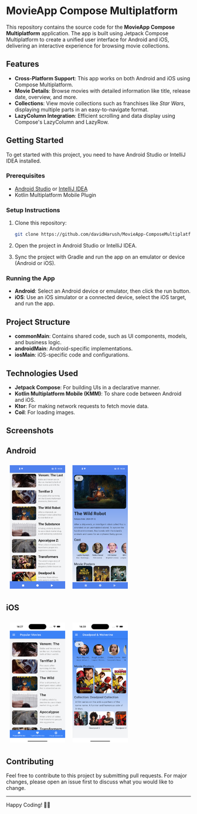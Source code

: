 # MovieApp Compose Multiplatform

This repository contains the source code for the **MovieApp Compose Multiplatform** application. The app is built using Jetpack Compose Multiplatform to create a unified user interface for Android and iOS, delivering an interactive experience for browsing movie collections.

## Features

- **Cross-Platform Support**: This app works on both Android and iOS using Compose Multiplatform.
- **Movie Details**: Browse movies with detailed information like title, release date, overview, and more.
- **Collections**: View movie collections such as franchises like *Star Wars*, displaying multiple parts in an easy-to-navigate format.
- **LazyColumn Integration**: Efficient scrolling and data display using Compose's LazyColumn and LazyRow.

## Getting Started

To get started with this project, you need to have Android Studio or IntelliJ IDEA installed.

### Prerequisites

- [Android Studio](https://developer.android.com/studio) or [IntelliJ IDEA](https://www.jetbrains.com/idea/download/)
- Kotlin Multiplatform Mobile Plugin

### Setup Instructions

1. Clone this repository:
   ```sh
   git clone https://github.com/davidHarush/MovieApp-ComposeMultiplatform-.git
   ```

2. Open the project in Android Studio or IntelliJ IDEA.

3. Sync the project with Gradle and run the app on an emulator or device (Android or iOS).

### Running the App

- **Android**: Select an Android device or emulator, then click the run button.
- **iOS**: Use an iOS simulator or a connected device, select the iOS target, and run the app.

## Project Structure

- **commonMain**: Contains shared code, such as UI components, models, and business logic.
- **androidMain**: Android-specific implementations.
- **iosMain**: iOS-specific code and configurations.

## Technologies Used

- **Jetpack Compose**: For building UIs in a declarative manner.
- **Kotlin Multiplatform Mobile (KMM)**: To share code between Android and iOS.
- **Ktor**: For making network requests to fetch movie data.
- **Coil**: For loading images.

## Screenshots

## Android
<div style="display: flex; flex-wrap: wrap;">
  <img src="screenshots/android_screenshot_1.png" alt="Android Screenshot 1" width="30%" style="margin: 10px;" />
  <img src="screenshots/android_screenshot_2.png" alt="Android Screenshot 2" width="30%" style="margin: 10px;" />
</div>


## iOS
<div style="display: flex; flex-wrap: wrap;">
  <img src="screenshots/ios_screenshot_1.png" alt="iOS Screenshot 1" width="30%" style="margin: 10px;" />
  <img src="screenshots/ios_screenshot_2.png" alt="iOS Screenshot 2" width="30%" style="margin: 10px;" />
</div>

## Contributing

Feel free to contribute to this project by submitting pull requests. For major changes, please open an issue first to discuss what you would like to change.

---

Happy Coding! 🎥✨
